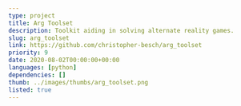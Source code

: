```yaml
---
type: project
title: Arg Toolset
description: Toolkit aiding in solving alternate reality games.
slug: arg_toolset
link: https://github.com/christopher-besch/arg_toolset
priority: 9
date: 2020-08-02T00:00:00+00:00
languages: [python]
dependencies: []
thumb: ../images/thumbs/arg_toolset.png
listed: true
---
```


